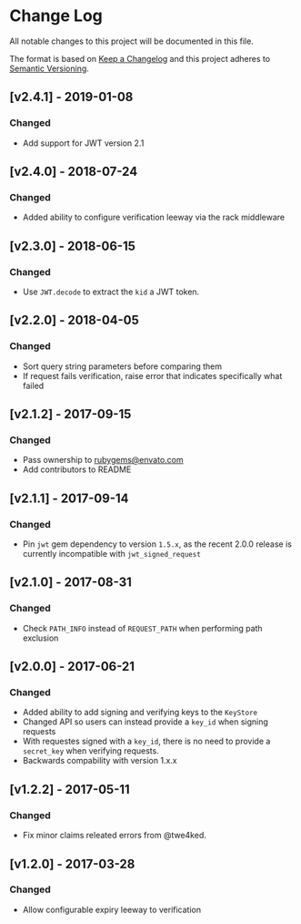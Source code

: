 # Change Log
All notable changes to this project will be documented in this file.

The format is based on [Keep a Changelog](http://keepachangelog.com/)
and this project adheres to [Semantic Versioning](http://semver.org/).

## [v2.4.1] - 2019-01-08
### Changed
- Add support for JWT version 2.1

## [v2.4.0] - 2018-07-24
### Changed
- Added ability to configure verification leeway via the rack middleware

## [v2.3.0] - 2018-06-15
### Changed
- Use `JWT.decode` to extract the `kid` a JWT token.

## [v2.2.0] - 2018-04-05
### Changed
- Sort query string parameters before comparing them
- If request fails verification, raise error that indicates specifically what failed

## [v2.1.2] - 2017-09-15
### Changed
- Pass ownership to rubygems@envato.com
- Add contributors to README

## [v2.1.1] - 2017-09-14
### Changed
- Pin `jwt` gem dependency to version `1.5.x`, as the recent 2.0.0 release is currently incompatible with `jwt_signed_request`

## [v2.1.0] - 2017-08-31
### Changed
- Check `PATH_INFO` instead of `REQUEST_PATH` when performing path exclusion

## [v2.0.0] - 2017-06-21
### Changed
- Added ability to add signing and verifying keys to the `KeyStore`
- Changed API so users can instead provide a `key_id` when signing requests
- With requestes signed with a `key_id`, there is no need to provide a `secret_key` when verifying requests.
- Backwards compability with version 1.x.x

## [v1.2.2] - 2017-05-11
### Changed
- Fix minor claims releated errors from @twe4ked.

## [v1.2.0] - 2017-03-28
### Changed
- Allow configurable expiry leeway to verification
